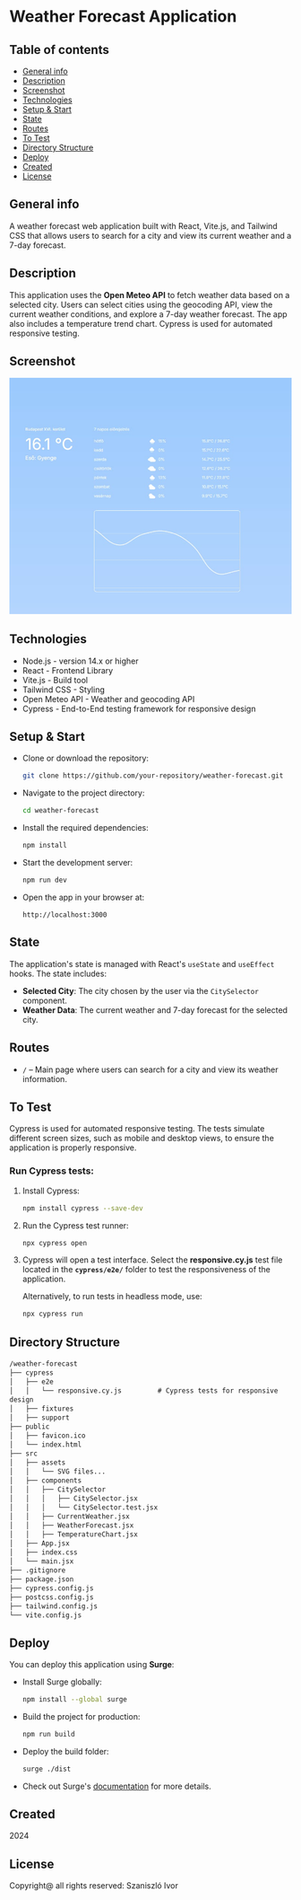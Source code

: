 # Weather Forecast Application

## Table of contents
* [General info](#general-info)
* [Description](#description)
* [Screenshot](#screenshot)
* [Technologies](#technologies)
* [Setup & Start](#setup)
* [State](#state)
* [Routes](#routes)
* [To Test](#to-test)
* [Directory Structure](#directory-structure)
* [Deploy](#deploy)
* [Created](#created)
* [License](#license)

## General info <a id="general-info"></a>

A weather forecast web application built with React, Vite.js, and Tailwind CSS that allows users to search for a city and view its current weather and a 7-day forecast.

## Description <a id="description"></a>

This application uses the **Open Meteo API** to fetch weather data based on a selected city. Users can select cities using the geocoding API, view the current weather conditions, and explore a 7-day weather forecast. The app also includes a temperature trend chart. Cypress is used for automated responsive testing.

## Screenshot <a id="screenshot"></a>

![Weather Forecast](./public/weather-app-screenshot.jpg)

## Technologies <a id="technologies"></a>

* Node.js - version 14.x or higher
* React - Frontend Library
* Vite.js - Build tool
* Tailwind CSS - Styling
* Open Meteo API - Weather and geocoding API
* Cypress - End-to-End testing framework for responsive design

## Setup & Start <a id="setup"></a>

* Clone or download the repository:

    ```sh
    git clone https://github.com/your-repository/weather-forecast.git
    ```

* Navigate to the project directory:

    ```sh
    cd weather-forecast
    ```

* Install the required dependencies:

    ```sh
    npm install
    ```

* Start the development server:

    ```sh
    npm run dev
    ```

* Open the app in your browser at:

    ```plaintext
    http://localhost:3000
    ```

## State <a id="state"></a>

The application's state is managed with React's `useState` and `useEffect` hooks. The state includes:
- **Selected City**: The city chosen by the user via the `CitySelector` component.
- **Weather Data**: The current weather and 7-day forecast for the selected city.

## Routes <a id="routes"></a>

- `/` – Main page where users can search for a city and view its weather information.

## To Test <a id="to-test"></a>

Cypress is used for automated responsive testing. The tests simulate different screen sizes, such as mobile and desktop views, to ensure the application is properly responsive.

### Run Cypress tests:

1. Install Cypress:

    ```sh
    npm install cypress --save-dev
    ```

2. Run the Cypress test runner:

    ```sh
    npx cypress open
    ```

3. Cypress will open a test interface. Select the **responsive.cy.js** test file located in the **`cypress/e2e/`** folder to test the responsiveness of the application.

    Alternatively, to run tests in headless mode, use:

    ```sh
    npx cypress run
    ```

## Directory Structure <a id="directory-structure"></a>

```plaintext
/weather-forecast
├── cypress
│   ├── e2e
│   │   └── responsive.cy.js         # Cypress tests for responsive design
│   ├── fixtures
│   ├── support
├── public
│   ├── favicon.ico
│   └── index.html
├── src
│   ├── assets
│   │   └── SVG files...
│   ├── components
│   │   ├── CitySelector
│   │   │   ├── CitySelector.jsx
│   │   │   └── CitySelector.test.jsx
│   │   ├── CurrentWeather.jsx
│   │   ├── WeatherForecast.jsx
│   │   ├── TemperatureChart.jsx
│   ├── App.jsx
│   ├── index.css
│   └── main.jsx
├── .gitignore
├── package.json
├── cypress.config.js
├── postcss.config.js
├── tailwind.config.js
└── vite.config.js
```

## Deploy <a id="deploy"></a>

You can deploy this application using **Surge**:

* Install Surge globally:

    ```sh
    npm install --global surge
    ```

* Build the project for production:

    ```sh
    npm run build
    ```

* Deploy the build folder:

    ```sh
    surge ./dist
    ```

* Check out Surge's [documentation](https://surge.sh/) for more details.

## Created <a id="created"></a>

2024

## License <a id="license"></a>

Copyright@ all rights reserved: Szaniszló Ivor
